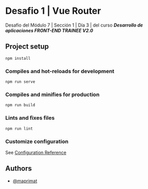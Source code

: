# Desafio 1 | Vue Router

Desafio del Módulo 7 | Sección 1 | Día 3 | del curso _**Desarrollo de aplicaciones FRONT-END TRAINEE V2.0**_

## Project setup
```
npm install
```

### Compiles and hot-reloads for development
```
npm run serve
```

### Compiles and minifies for production
```
npm run build
```

### Lints and fixes files
```
npm run lint
```

### Customize configuration
See [Configuration Reference](https://cli.vuejs.org/config/)

## Authors

- [@maprimat](https://www.github.com/maprimat)
